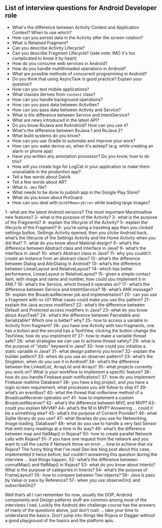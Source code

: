 List of interview questions for Android Developer role
------------------------------------------------------

- What's the difference between Activity Context and Application Context? When to use which?
- How can you persist data in the Activity after the screen rotation?
- What is Retained Fragment?
- Can you describe Activity Lifecycle?
- Can you describe Fragment Lifecycle? (side note: IMO it's too complicated to know it by heart)
- How do you consume web services in Android?
- How do you handle multithreaded operations in Android?
- What are possible methods of concurrent programming in Android?
- Do you think that using AsyncTask is good practice? Explain your question?
- How can you test mobile applications?
- What classes derives from `Context` class?
- How can you handle background operations?
- How can you pass data between Activities?
- How can you pass data between Activity and Service?
- What is the difference between Service and IntentService?
- What are news introduced in the latest API?
- Do you know RxJava and RxAndroid? How can you use it?
- What's the difference between RxJava 1 and RxJava 2?
- What build systems do you know?
- How can you use Gradle to automate and improve your work?
- How can you wake device uo, when it's asleep? (e.g. while creating an alarm or phone app)
- Have you written any annotation processor? Do you know, how to do this?
- How will you create logs for LogCat in your application to make them unavailable in the production app?
- Tell a few words about Dalvik
- Tell a few words about ART
- What is `.dex` file?
- What needs to be done to publish app in the Google Play Store?
- What do you know about ProGuard
- How can you deal with `OutOfMemoryError` while loading large images?

1- what are the latest Android versions? The most important Marshmallow new features?
2- what is the purpose of the Activity?
3- what is the purpose of the Fragments?
4- explain the lifecycle of the Activity?
5- explain the lifecycle of the Fragment?
6- you’re using a traveling app then you clicked settings button, Settings Activity opened, then you clicke Android back, what’s the lifecycle of the Settings Activity and the Home Activity when you did that?
7- what do you know about Material design?
8- what’s the difference between Abstract class and Interface in Java?
9- what’s the interface in Java?
10- what’s Abstract class in Java?
11- why you couldn’t create an instance from an abstract class?
12- what’s the difference between Dialog and AlerDialog in Android?
13- what’s the difference between LinearLayout and RelativeLayout?
14- which has better performance, LinearLayout or RelativeLayout?
15- given a simple contact item, with image and name and number, how could you implement it in XML?
16- what’s the Service, which thread it operates on?
17- what’s the difference between Service and IntetntService?
18- what’s ANR message?
19- explain the BroadcastReciever job and implementation?
20- can you use a Fragment with no UI? What cases could make you use this pattern?
21- explain the Java access modifiers?
22- what’s the difference between Default and Protected access modifiers in Java?
23- what do you know about AsynTask?
24- what’s the difference between Parcelable and Serializable? Which one is better? why?
25- how to access a variable in Activity from fragment?
26- you have one Activity with two fragments, one has a button and the second has a TextView, clicking the button change the TextView, how do you implement it?
27- how to make a variable thread safe?
28- what strategies we can use to achieve thread safety?
29- what is the purpose of “static” keyword in Java?
30- how could you initialize a static variable in Java?
31- what design patterns you know?
32- explain the builder pattern?
33- when do you use an observer pattern?
33- what’s the Singleton, when do you use it in Android?
34- what’s the difference between the LinkedList, ArrayList and Arrays?
35- what projects currently you work on? What is your workflow to implement a specific feature?
36- how do you handle Firebase push notifications?
37- how do you implement Firebase realtime Database?
38- you have a big project, and you have a login screen requirement, what processes you will follow to ship it?
39- what’s an eventbus?
40- what the thread that onRecieve method of a BroadcastReceiver operates on?
41- how to implement a custom BroadcastReceiver?
42- what’s the difference between MVC and MVP?
43- could you explain MVVM?
44- what’s the M in MVP? Answering … could it be a something else?
45- what’s the purpose of Content Provider?
46- what Sqlite library do you use?
47- what libraries do you use for Networking, Image loading, Database?
48- what do you use to handle a very fast Sensor that emit many readings at a time in Rx way?
49- what’s the difference between map and flatMap() in Rxjava?
50- how to create parallel Network calls with Rxjava?
51- if you have one request from the network and you want to call the cache if Network throw an error … how to achieve that via Rxjava?
The funny thing that I’ve read Dan lew blog post about this case, implemented it twice before, but couldn’t answering this question during the interview … bad things happen.
52- what’s the difference between concatMap() and flatMap() in Rxjava?
53- what do you know about Intents? What is the purpose of categories in Intents?
54- what’s the purpose of FrameLayout?
55- how to compare between Two objects?
56- Java is pass by Value or pass by Reference?
57- when you use observeOn() and subscribeOn()?

Well that’s all I can remember for now, usually the OOP, Android components and Design patterns stuff are common among most of the interviews I had.
Luckily the Android dev challenge course has the answers of many of the questions above, just don’t rush … take your time to understand the basics. Don’t jump into things like Rxjava or Dagger without a good playground of the basics and the platform apis.
